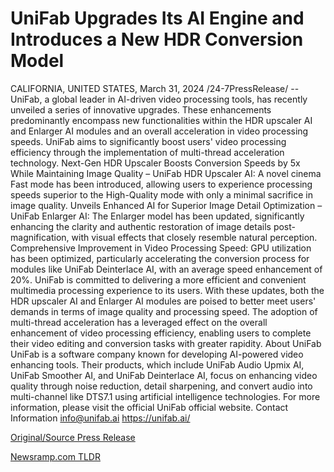 # UniFab Upgrades Its AI Engine and Introduces a New HDR Conversion Model

CALIFORNIA, UNITED STATES, March 31, 2024 /24-7PressRelease/ -- UniFab, a global leader in AI-driven video processing tools, has recently unveiled a series of innovative upgrades. These enhancements predominantly encompass new functionalities within the HDR upscaler AI and Enlarger AI modules and an overall acceleration in video processing speeds. UniFab aims to significantly boost users' video processing efficiency through the implementation of multi-thread acceleration technology.  Next-Gen HDR Upscaler Boosts Conversion Speeds by 5x While Maintaining Image Quality – UniFab HDR Upscaler AI: A novel cinema Fast mode has been introduced, allowing users to experience processing speeds superior to the High-Quality mode with only a minimal sacrifice in image quality.  Unveils Enhanced AI for Superior Image Detail Optimization – UniFab Enlarger AI: The Enlarger model has been updated, significantly enhancing the clarity and authentic restoration of image details post-magnification, with visual effects that closely resemble natural perception.  Comprehensive Improvement in Video Processing Speed: GPU utilization has been optimized, particularly accelerating the conversion process for modules like UniFab Deinterlace AI, with an average speed enhancement of 20%.  UniFab is committed to delivering a more efficient and convenient multimedia processing experience to its users. With these updates, both the HDR upscaler AI and Enlarger AI modules are poised to better meet users' demands in terms of image quality and processing speed. The adoption of multi-thread acceleration has a leveraged effect on the overall enhancement of video processing efficiency, enabling users to complete their video editing and conversion tasks with greater rapidity.  About UniFab UniFab is a software company known for developing AI-powered video enhancing tools. Their products, which include UniFab Audio Upmix AI, UniFab Smoother AI, and UniFab Deinterlace AI, focus on enhancing video quality through noise reduction, detail sharpening, and convert audio into multi-channel like DTS7.1 using artificial intelligence technologies. For more information, please visit the official UniFab official website.  Contact Information info@unifab.ai https://unifab.ai/ 

[Original/Source Press Release](https://www.24-7pressrelease.com/press-release/509692/unifab-upgrades-its-ai-engine-and-introduces-a-new-hdr-conversion-model) 

[Newsramp.com TLDR](https://newsramp.com/None) 